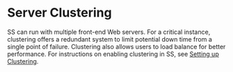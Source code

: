 [title]: # (Server Clustering)
[tags]: # (Server Clustering)
[priority]: # (1000)

# Server Clustering

SS can run with multiple front-end Web servers. For a critical instance, clustering offers a redundant system to limit potential down time from a single point of failure. Clustering also allows users to load balance for better performance. For instructions on enabling clustering in SS, see [Setting up Clustering](../../networking/secret-server-clustering/index.md).

